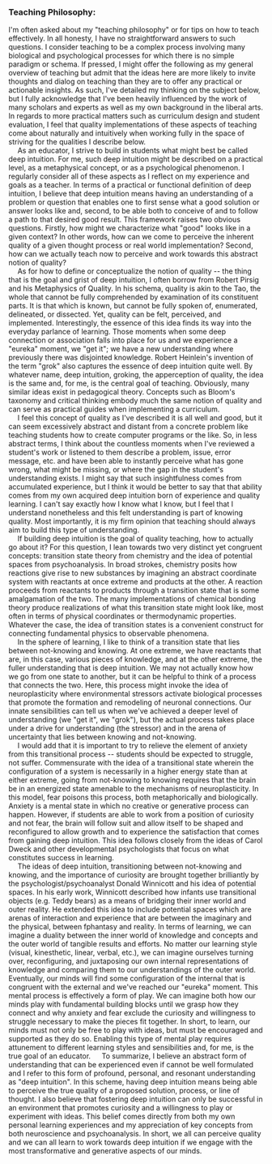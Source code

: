 ### Teaching Philosophy:  
I'm often asked about my "teaching philosophy" or for tips on how to teach effectively.  In all honesty, I have no straightforward answers to such questions.  I consider teaching to be a complex process involving many biological and psychological processes for which there is no simple paradigm or schema.  If pressed, I might offer the following as my general overview of teaching but admit that the ideas here are more likely to invite thoughts and dialog on teaching than they are to offer any practical or actionable insights.  As such, I've detailed my thinking on the subject below, but I fully acknowledge that I've been heavily influenced by the work of many scholars and experts as well as my own background in the liberal arts.  In regards to more practical matters such as curriculum design and student evaluation, I feel that quality implementations of these aspects of teaching come about naturally and intuitively when working fully in the space of striving for the qualities I describe below.  
&emsp; As an educator, I strive to build in students what might best be called deep intuition.  For me, such deep intuition might be described on a practical level, as a metaphysical concept, or as a psychological phenomenon.  I regularly consider all of these aspects as I reflect on my experience and goals as a teacher.  In terms of a practical or functional definition of deep intuition, I believe that deep intuition means having an understanding of a problem or question that enables one to first sense what a good solution or answer looks like and, second, to be able both to conceive of and to follow a path to that desired good result.  This framework raises two obvious questions.  Firstly, how might we characterize what "good" looks like in a given context?  In other words, how can we come to perceive the inherent quality of a given thought process or real world implementation?  Second, how can we actually teach now to perceive and work towards this abstract notion of quality?  
&emsp; As for how to define or conceptualize the notion of quality -- the thing that is the goal and grist of deep intuition, I often borrow from Robert Pirsig and his Metaphysics of Quality.  In his schema, quality is akin to the Tao, the whole that cannot be fully comprehended by examination of its constituent parts.  It is that which is known, but cannot be fully spoken of, enumerated, delineated, or dissected.  Yet, quality can be felt, perceived, and implemented.  Interestingly, the essence of this idea finds its way into the everyday parlance of learning.  Those moments when some deep connection or association falls into place for us and we experience a "eureka" moment, we "get it"; we have a new understanding where previously there was disjointed knowledge.  Robert Heinlein's invention of the term "grok" also captures the essence of deep intuition quite well.  By whatever name, deep intuition, groking, the apperception of quality, the idea is the same and, for me, is the central goal of teaching.  Obviously, many similar ideas exist in pedagogical theory.  Concepts such as Bloom's taxonomy and critical thinking embody much the same notion of quality and can serve as practical guides when implementing a curriculum.  
&emsp; I feel this concept of quality as I've described it is all well and good, but it can seem excessively abstract and distant from a concrete problem like teaching students how to create computer programs or the like.  So, in less abstract terms, I think about the countless moments when I've reviewed a student's work or listened to them describe a problem, issue, error message, etc. and have been able to instantly perceive what has gone wrong, what might be missing, or where the gap in the student's understanding exists.  I might say that such insightfulness comes from accumulated experience, but I think it would be better to say that that ability comes from my own acquired deep intuition born of experience and quality learning.  I can't say exactly how I know what I know, but I feel that I understand nonetheless and this felt understanding is part of knowing quality.  Most importantly, it is my firm opinion that teaching should always aim to build this type of understanding.  
&emsp; If building deep intuition is the goal of quality teaching, how to actually go about it?  For this question, I lean towards two very distinct yet congruent concepts: transition state theory from chemistry and the idea of potential spaces from psychoanalysis.  In broad strokes, chemistry posits how reactions give rise to new substances by imagining an abstract coordinate system with reactants at once extreme and products at the other.  A reaction proceeds from reactants to products through a transition state that is some amalgamation of the two.  The many implementations of chemical bonding theory produce realizations of what this transition state might look like, most often in terms of physical coordinates or thermodynamic properties.  Whatever the case, the idea of transition states is a convenient construct for connecting fundamental physics to observable phenomena.  
&emsp;  In the sphere of learning, I like to think of a transition state that lies between not-knowing and knowing.  At one extreme, we have reactants that are, in this case, various pieces of knowledge, and at the other extreme, the fuller understanding that is deep intuition.  We may not actually know how we go from one state to another, but it can be helpful to think of a process that connects the two.  Here, this process might invoke the idea of neuroplasticity where environmental stressors activate biological processes that promote the formation and remodeling of neuronal connections.  Our innate sensibilities can tell us when we've achieved a deeper level of understanding (we "get it", we "grok"), but the actual process takes place under a drive for understanding (the stressor) and in the arena of uncertainty that lies between knowing and not-knowing.  
&emsp; I would add that it is important to try to relieve the element of anxiety from this transitional process -- students should be expected to struggle, not suffer.  Commensurate with the idea of a transitional state wherein the configuration of a system is necessarily in a higher energy state than at either extreme, going from not-knowing to knowing requires that the brain be in an energized state amenable to the mechanisms of neuroplasticity.  In this model, fear poisons this process, both metaphorically and biologically.  Anxiety is a mental state in which no creative or generative process can happen.  However, if students are able to work from a position of curiosity and not fear, the brain will follow suit and allow itself to be shaped and reconfigured to allow growth and to experience the satisfaction that comes from gaining deep intuition.  This idea follows closely from the ideas of Carol Dweck and other developmental psychologists that focus on what constitutes success in learning.  
&emsp; The ideas of deep intuition, transitioning between not-knowing and knowing, and the importance of curiosity are brought together brilliantly by the psychologist/psychoanalyst Donald Winnicott and his idea of potential spaces.  In his early work, Winnicott described how infants use transitional objects (e.g. Teddy bears) as a means of bridging their inner world and outer reality.  He extended this idea to include potential spaces which are arenas of interaction and experience that are between the imaginary and the physical, between fphantasy and reality.  In terms of learning, we can imagine a duality between the inner world of knowledge and concepts and the outer world of tangible results and efforts.  No matter our learning style (visual, kinesthetic, linear, verbal, etc.), we can imagine ourselves turning over, reconfiguring, and juxtaposing our own internal representations of knowledge and comparing them to our understandings of the outer world.  Eventually, our minds will find some configuration of the internal that is congruent with the external and we've reached our "eureka" moment.  This mental process is effectively a form of play.  We can imagine both how our minds play with fundamental building blocks until we grasp how they connect and why anxiety and fear exclude the curiosity and willingness to struggle necessary to make the pieces fit together.  In short, to learn, our minds must not only be free to play with ideas, but must be encouraged and supported as they do so.  Enabling this type of mental play requires attunement to different learning styles and sensibilities and, for me, is the true goal of an educator.
&emsp; To summarize, I believe an abstract form of understanding that can be experienced even if cannot be well formulated and I refer to this form of profound, personal, and resonant understanding as "deep intuition".  In this scheme, having deep intuition means being able to perceive the true quality of a proposed solution, process, or line of thought.  I also believe that fostering deep intuition can only be successful in an environment that promotes curiosity and a willingness to play or experiment with ideas.  This belief comes directly from both my own personal learning experiences and my appreciation of key concepts from both neuroscience and psychoanalysis.  In short, we all can perceive quality and we can all learn to work towards deep intuition if we engage with the most transformative and generative aspects of our minds. 
